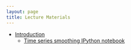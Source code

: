 ```yaml
---
layout: page
title: Lecture Materials
---
```


- [Introduction](https://github.com/icme/cme252-optimization/blob/master/lectures/intro/intro.pdf)
    - [Time series smoothing IPython notebook](https://github.com/icme/cme252-optimization/blob/master/lectures/intro/smooth.ipynb)
